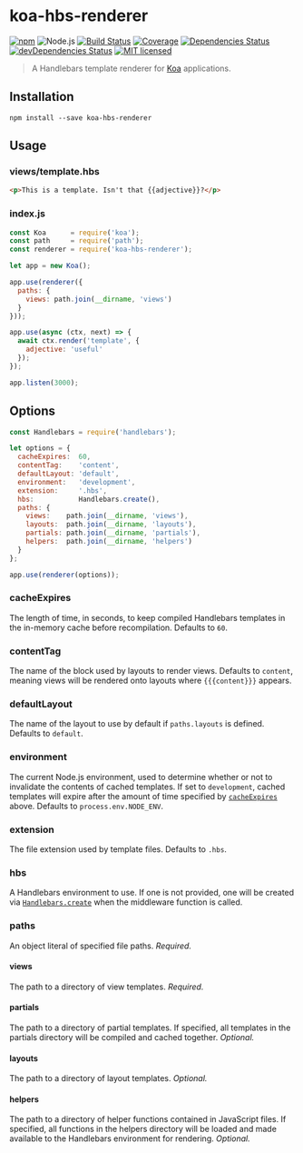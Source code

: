 # koa-hbs-renderer

[![npm](https://img.shields.io/npm/v/koa-hbs-renderer.svg?style=flat-square)](https://www.npmjs.com/package/koa-hbs-renderer)
![Node.js](https://img.shields.io/badge/node.js-%3E=_7.6.0-blue.svg?style=flat-square) [![Build Status](https://img.shields.io/travis/ConnorWiseman/koa-hbs-renderer/master.svg?style=flat-square)](https://travis-ci.org/ConnorWiseman/koa-hbs-renderer) [![Coverage](https://img.shields.io/codecov/c/github/ConnorWiseman/koa-hbs-renderer.svg?style=flat-square)](https://codecov.io/gh/ConnorWiseman/koa-hbs-renderer)
[![Dependencies Status](https://david-dm.org/ConnorWiseman/koa-hbs-renderer/status.svg?style=flat-square)](https://david-dm.org/ConnorWiseman/koa-hbs-renderer)
[![devDependencies Status](https://david-dm.org/ConnorWiseman/koa-hbs-renderer/dev-status.svg?style=flat-square)](https://david-dm.org/ConnorWiseman/koa-hbs-renderer?type=dev)
[![MIT licensed](https://img.shields.io/badge/license-MIT-blue.svg?style=flat-square)](https://github.com/ConnorWiseman/koa-hbs-renderer/blob/master/LICENSE)

> A Handlebars template renderer for [Koa](https://github.com/koajs/koa) applications.


## Installation

```shell
npm install --save koa-hbs-renderer
```


## Usage
### views/template.hbs
```html
<p>This is a template. Isn't that {{adjective}}?</p>
```

### index.js
```javascript
const Koa      = require('koa');
const path     = require('path');
const renderer = require('koa-hbs-renderer');

let app = new Koa();

app.use(renderer({
  paths: {
    views: path.join(__dirname, 'views')
  }
}));

app.use(async (ctx, next) => {
  await ctx.render('template', {
    adjective: 'useful'
  });
});

app.listen(3000);
```

## Options
```javascript
const Handlebars = require('handlebars');

let options = {
  cacheExpires:  60,
  contentTag:    'content',
  defaultLayout: 'default',
  environment:   'development',
  extension:     '.hbs',
  hbs:           Handlebars.create(),
  paths: {
    views:    path.join(__dirname, 'views'),
    layouts:  path.join(__dirname, 'layouts'),
    partials: path.join(__dirname, 'partials'),
    helpers:  path.join(__dirname, 'helpers')
  }
};

app.use(renderer(options));
```

### cacheExpires
The length of time, in seconds, to keep compiled Handlebars templates in the in-memory cache before recompilation. Defaults to `60`.

### contentTag
The name of the block used by layouts to render views. Defaults to `content`, meaning views will be rendered onto layouts where `{{{content}}}` appears.

### defaultLayout
The name of the layout to use by default if `paths.layouts` is defined. Defaults to `default`.

### environment
The current Node.js environment, used to determine whether or not to invalidate the contents of cached templates. If set to `development`, cached templates will expire after the amount of time specified by [`cacheExpires`](#cacheexpires) above. Defaults to `process.env.NODE_ENV`.

### extension
The file extension used by template files. Defaults to `.hbs`.

### hbs
A Handlebars environment to use. If one is not provided, one will be created via [`Handlebars.create`](http://handlebarsjs.com/reference.html#base-create) when the middleware function is called.

### paths
An object literal of specified file paths. _Required._

#### views
The path to a directory of view templates. _Required._

#### partials
The path to a directory of partial templates. If specified, all templates in the partials directory will be compiled and cached together. _Optional._

#### layouts
The path to a directory of layout templates. _Optional._

#### helpers
The path to a directory of helper functions contained in JavaScript files. If specified, all functions in the helpers directory will be loaded and made available to the Handlebars environment for rendering. _Optional._
